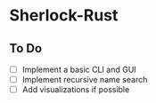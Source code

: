 # Sherlock-Rust

## To Do

- [ ] Implement a basic CLI and GUI
- [ ] Implement recursive name search
- [ ] Add visualizations if possible
